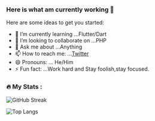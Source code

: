 ### Here is what am currently working  👋


Here are some ideas to get you started:

- 🌱 I’m currently learning ...Flutter/Dart
- 👯 I’m looking to collaborate on ...PHP
- 💬 Ask me about ...Anything
- 📫 How to reach me: ...[Twitter](https://twitter.com/@barnaba18035214)
- 😄 Pronouns: ... He/Him
- ⚡ Fun fact: ...Work hard and Stay foolish,stay focused.
### :fire: My Stats :
![GitHub Streak](http://github-readme-streak-stats.herokuapp.com?user=thenewbio&theme=dark&background=000000)

![Top Langs](https://github-readme-stats.vercel.app/api/top-langs/?username=thenewbio&layout=compact&theme=vision-friendly-dark)
